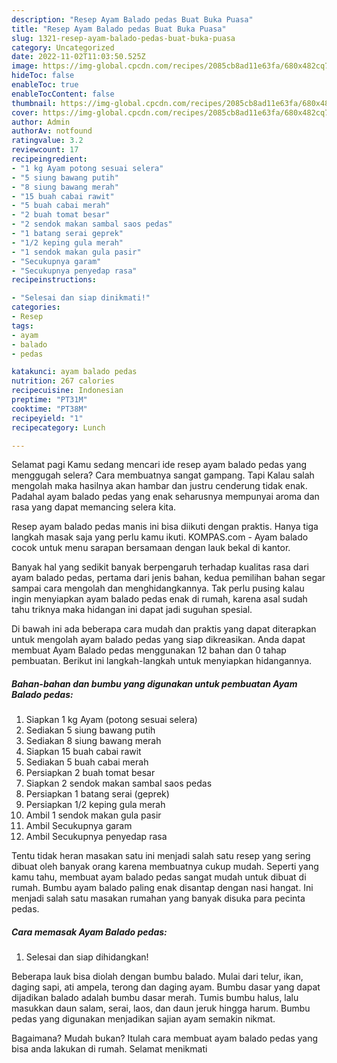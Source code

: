 ```yaml
---
description: "Resep Ayam Balado pedas Buat Buka Puasa"
title: "Resep Ayam Balado pedas Buat Buka Puasa"
slug: 1321-resep-ayam-balado-pedas-buat-buka-puasa
category: Uncategorized
date: 2022-11-02T11:03:50.525Z
image: https://img-global.cpcdn.com/recipes/2085cb8ad11e63fa/680x482cq70/ayam-balado-pedas-foto-resep-utama.jpg
hideToc: false
enableToc: true
enableTocContent: false
thumbnail: https://img-global.cpcdn.com/recipes/2085cb8ad11e63fa/680x482cq70/ayam-balado-pedas-foto-resep-utama.jpg
cover: https://img-global.cpcdn.com/recipes/2085cb8ad11e63fa/680x482cq70/ayam-balado-pedas-foto-resep-utama.jpg
author: Admin
authorAv: notfound
ratingvalue: 3.2
reviewcount: 17
recipeingredient:
- "1 kg Ayam potong sesuai selera"
- "5 siung bawang putih"
- "8 siung bawang merah"
- "15 buah cabai rawit"
- "5 buah cabai merah"
- "2 buah tomat besar"
- "2 sendok makan sambal saos pedas"
- "1 batang serai geprek"
- "1/2 keping gula merah"
- "1 sendok makan gula pasir"
- "Secukupnya garam"
- "Secukupnya penyedap rasa"
recipeinstructions:

- "Selesai dan siap dinikmati!"
categories:
- Resep
tags:
- ayam
- balado
- pedas

katakunci: ayam balado pedas 
nutrition: 267 calories
recipecuisine: Indonesian
preptime: "PT31M"
cooktime: "PT38M"
recipeyield: "1"
recipecategory: Lunch

---
```



Selamat pagi Kamu sedang mencari ide resep ayam balado pedas yang menggugah selera? Cara membuatnya sangat gampang. Tapi Kalau salah mengolah maka hasilnya akan hambar dan justru cenderung tidak enak. Padahal ayam balado pedas yang enak seharusnya mempunyai aroma dan rasa yang dapat memancing selera kita.


Resep ayam balado pedas manis ini bisa diikuti dengan praktis. Hanya tiga langkah masak saja yang perlu kamu ikuti. KOMPAS.com - Ayam balado cocok untuk menu sarapan bersamaan dengan lauk bekal di kantor.

Banyak hal yang sedikit banyak berpengaruh terhadap kualitas rasa dari ayam balado pedas, pertama dari jenis bahan, kedua pemilihan bahan segar sampai cara mengolah dan menghidangkannya. Tak perlu pusing kalau ingin menyiapkan ayam balado pedas enak di rumah, karena asal sudah tahu triknya maka hidangan ini dapat jadi suguhan spesial.


Di bawah ini ada beberapa cara mudah dan praktis yang dapat diterapkan untuk mengolah ayam balado pedas yang siap dikreasikan. Anda dapat membuat Ayam Balado pedas menggunakan 12 bahan dan 0 tahap pembuatan. Berikut ini langkah-langkah untuk menyiapkan hidangannya.

<!--inarticleads1-->

##### Bahan-bahan dan bumbu yang digunakan untuk pembuatan Ayam Balado pedas:

1. Siapkan 1 kg Ayam (potong sesuai selera)
1. Sediakan 5 siung bawang putih
1. Sediakan 8 siung bawang merah
1. Siapkan 15 buah cabai rawit
1. Sediakan 5 buah cabai merah
1. Persiapkan 2 buah tomat besar
1. Siapkan 2 sendok makan sambal saos pedas
1. Persiapkan 1 batang serai (geprek)
1. Persiapkan 1/2 keping gula merah
1. Ambil 1 sendok makan gula pasir
1. Ambil Secukupnya garam
1. Ambil Secukupnya penyedap rasa


Tentu tidak heran masakan satu ini menjadi salah satu resep yang sering dibuat oleh banyak orang karena membuatnya cukup mudah. Seperti yang kamu tahu, membuat ayam balado pedas sangat mudah untuk dibuat di rumah. Bumbu ayam balado paling enak disantap dengan nasi hangat. Ini menjadi salah satu masakan rumahan yang banyak disuka para pecinta pedas. 

<!--inarticleads2-->

##### Cara memasak Ayam Balado pedas:


1. Selesai dan siap dihidangkan!

Beberapa lauk bisa diolah dengan bumbu balado. Mulai dari telur, ikan, daging sapi, ati ampela, terong dan daging ayam. Bumbu dasar yang dapat dijadikan balado adalah bumbu dasar merah. Tumis bumbu halus, lalu masukkan daun salam, serai, laos, dan daun jeruk hingga harum. Bumbu pedas yang digunakan menjadikan sajian ayam semakin nikmat. 

Bagaimana? Mudah bukan? Itulah cara membuat ayam balado pedas yang bisa anda lakukan di rumah. Selamat menikmati
